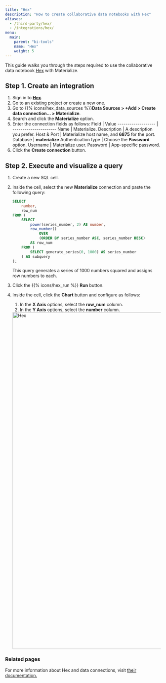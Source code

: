 ```yaml
---
title: "Hex"
description: "How to create collaborative data notebooks with Hex"
aliases:
  - /third-party/hex/
  - /integrations/hex/
menu:
  main:
    parent: "bi-tools"
    name: "Hex"
    weight: 5
---
```


This guide walks you through the steps required to use the collaborative data notebook [Hex](https://hex.tech/) with Materialize.

## Step 1. Create an integration

1. Sign in to **[Hex](https://hex.tech/)**.
2. Go to an existing project or create a new one.
3. Go to {{% icons/hex_data_sources %}}**Data Sources > +Add > Create data connection... > Materialize**.
4. Search and click the **Materialize** option.
5. Enter the connection fields as follows:
    Field               | Value
    ------------------- | ----------------------
    Name                | Materialize.
    Description         | A description you prefer.
    Host & Port         | Materialize host name, and **6875** for the port.
    Database            | **materialize**
    Authentication type | Choose the **Password** option.
    Username            | Materialize user.
    Password            | App-specific password.
6. Click the **Create connection** button.

## Step 2. Execute and visualize a query

1. Create a new SQL cell.

2. Inside the cell, select the new **Materialize** connection and paste the following query:
    ```sql
    SELECT
        number,
        row_num
    FROM (
        SELECT
            power(series_number, 2) AS number,
            row_number()
                OVER
                (ORDER BY series_number ASC, series_number DESC)
            AS row_num
        FROM (
            SELECT generate_series(0, 1000) AS series_number
        ) AS subquery
    );
    ```

    This query generates a series of 1000 numbers squared and assigns row numbers to each.
3. Click the {{% icons/hex_run %}} **Run** button.

4. Inside the cell, click the **Chart** button and configure as follows:
   1. In the **X Axis** options, select the **row_num** column.
   2. In the **Y Axis** options, select the **number** column.

   <img width="1091" alt="Hex" src="https://github.com/MaterializeInc/materialize/assets/11491779/2da93aad-9332-4d7c-a407-c068a856b9ed">


### Related pages

For more information about Hex and data connections, visit [their documentation.](https://learn.hex.tech/docs/connect-to-data/data-connections/overview)
